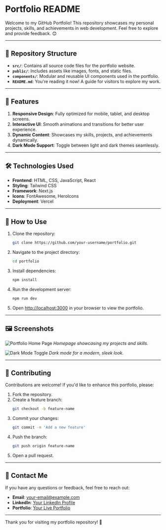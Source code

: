 # Portfolio README

Welcome to my GitHub Portfolio! This repository showcases my personal projects, skills, and achievements in web development. Feel free to explore and provide feedback. 😊

---

## 📂 Repository Structure

- **`src/`**: Contains all source code files for the portfolio website.
- **`public/`**: Includes assets like images, fonts, and static files.
- **`components/`**: Modular and reusable UI components used in the portfolio.
- **`README.md`**: You're reading it now! A guide for visitors to explore my work.

---

## 🚀 Features

1. **Responsive Design**: Fully optimized for mobile, tablet, and desktop screens.
2. **Interactive UI**: Smooth animations and transitions for better user experience.
3. **Dynamic Content**: Showcases my skills, projects, and achievements dynamically.
4. **Dark Mode Support**: Toggle between light and dark themes seamlessly.

---

## 🛠️ Technologies Used

- **Frontend**: HTML, CSS, JavaScript, React
- **Styling**: Tailwind CSS
- **Framework**: Next.js
- **Icons**: FontAwesome, HeroIcons
- **Deployment**: Vercel

---

## 🌟 How to Use

1. Clone the repository:
   ```bash
   git clone https://github.com/your-username/portfolio.git
   ```

2. Navigate to the project directory:
   ```bash
   cd portfolio
   ```

3. Install dependencies:
   ```bash
   npm install
   ```

4. Run the development server:
   ```bash
   npm run dev
   ```

5. Open [http://localhost:3000](http://localhost:3000) in your browser to view the portfolio.

---

## 🖼️ Screenshots

![Portfolio Home Page](./public/images/portfolio-home.png)
*Homepage showcasing my projects and skills.*

![Dark Mode Toggle](./public/images/portfolio-dark-mode.png)
*Dark mode for a modern, sleek look.*

---

## 🤝 Contributing

Contributions are welcome! If you'd like to enhance this portfolio, please:

1. Fork the repository.
2. Create a feature branch:
   ```bash
   git checkout -b feature-name
   ```
3. Commit your changes:
   ```bash
   git commit -m 'Add a new feature'
   ```
4. Push the branch:
   ```bash
   git push origin feature-name
   ```
5. Open a pull request.

---

## 📧 Contact Me

If you have any questions or feedback, feel free to reach out:

- **Email**: [your-email@example.com](mailto:your-email@example.com)
- **LinkedIn**: [Your LinkedIn Profile](https://www.linkedin.com/in/your-profile/)
- **Portfolio**: [Your Live Portfolio](https://your-portfolio-link.com)

---

Thank you for visiting my portfolio repository! 🌟

